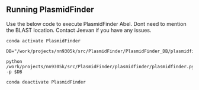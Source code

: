 
**Running PlasmidFinder**
-------------------------
Use the below code to execute PlasmidFinder Abel. Dont need to mention the BLAST location. 
Contact Jeevan if you have any issues.

```
conda activate PlasmidFinder

DB="/work/projects/nn9305k/src/PlasmidFinder/PlasmidFinder_DB/plasmidfinder_db/"

python /work/projects/nn9305k/src/PlasmidFinder/plasmidfinder/plasmidfinder.py -p $DB 

conda deactivate PlasmidFinder
```
